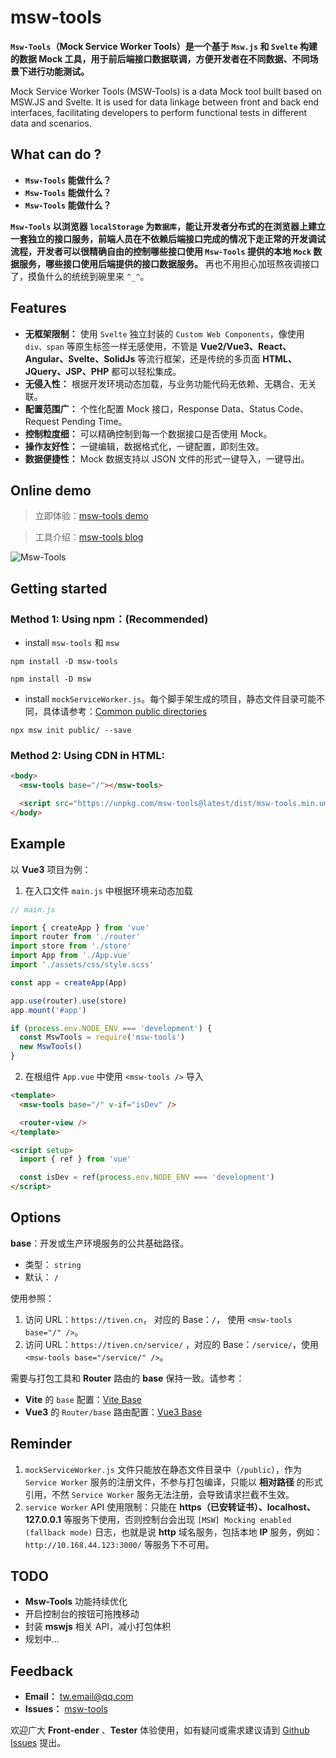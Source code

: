 # msw-tools

**`Msw-Tools`（Mock Service Worker Tools）是一个基于 `Msw.js` 和 `Svelte` 构建的数据 Mock 工具，用于前后端接口数据联调，方便开发者在不同数据、不同场景下进行功能测试。**

Mock Service Worker Tools (MSW-Tools) is a data Mock tool built based on MSW.JS and Svelte. It is used for data linkage between front and back end interfaces, facilitating developers to perform functional tests in different data and scenarios.

## What can do ?

- **`Msw-Tools` 能做什么？**
- **`Msw-Tools` 能做什么？**
- **`Msw-Tools` 能做什么？**

**`Msw-Tools` 以浏览器 `localStorage` 为`数据库`，能让开发者分布式的在浏览器上建立一套独立的接口服务，前端人员在不依赖后端接口完成的情况下走正常的开发调试流程，开发者可以很精确自由的控制哪些接口使用 `Msw-Tools` 提供的本地 `Mock` 数据服务，哪些接口使用后端提供的接口数据服务。** 再也不用担心加班熬夜调接口了，摸鱼什么的统统到碗里来 `^_^`。

## Features

- **无框架限制：** 使用 `Svelte` 独立封装的 `Custom Web Components`，像使用 `div、span` 等原生标签一样无感使用，不管是 **Vue2/Vue3、React、Angular、Svelte、SolidJs** 等流行框架，还是传统的多页面 **HTML、JQuery、JSP、PHP** 都可以轻松集成。
- **无侵入性：** 根据开发环境动态加载，与业务功能代码无依赖、无耦合、无关联。
- **配置范围广：** 个性化配置 Mock 接口，Response Data、Status Code、Request Pending Time。
- **控制粒度细：** 可以精确控制到每一个数据接口是否使用 Mock。
- **操作友好性：** 一键编辑，数据格式化，一键配置，即刻生效。
- **数据便捷性：** Mock 数据支持以 JSON 文件的形式一键导入，一键导出。

## Online demo

> 立即体验：[msw-tools demo](https://tiven.cn/service/demos/msw-tools 'msw-tools online demo')

> 工具介绍：[msw-tools blog](https://tiven.cn/p/a0368a1d/ 'msw-tools | 天问博客-专注于大前端技术')

![Msw-Tools](https://tiven.cn/assets/img/msw-tools-demos.gif 'msw-tools')

## Getting started

### Method 1: Using npm：(Recommended)

- install `msw-tools` 和 `msw`

```shell
npm install -D msw-tools

npm install -D msw
```

- install `mockServiceWorker.js`。每个脚手架生成的项目，静态文件目录可能不同，具体请参考：[Common public directories](https://mswjs.io/docs/getting-started/integrate/browser#where-is-my-public-directory 'Common public directories')

```shell
npx msw init public/ --save
```

### Method 2: Using CDN in HTML:

```html
<body>
  <msw-tools base="/"></msw-tools>

  <script src="https://unpkg.com/msw-tools@latest/dist/msw-tools.min.umd.js"></script>
</body>
```

## Example

以 **Vue3** 项目为例：

1. 在入口文件 `main.js` 中根据环境来动态加载

```js
// main.js

import { createApp } from 'vue'
import router from './router'
import store from './store'
import App from './App.vue'
import './assets/css/style.scss'

const app = createApp(App)

app.use(router).use(store)
app.mount('#app')

if (process.env.NODE_ENV === 'development') {
  const MswTools = require('msw-tools')
  new MswTools()
}
```

2. 在根组件 `App.vue` 中使用 `<msw-tools />` 导入

```html
<template>
  <msw-tools base="/" v-if="isDev" />

  <router-view />
</template>

<script setup>
  import { ref } from 'vue'

  const isDev = ref(process.env.NODE_ENV === 'development')
</script>
```

## Options

**base**：开发或生产环境服务的公共基础路径。

- 类型： `string`
- 默认： `/`

使用参照：

1. 访问 URL：`https://tiven.cn`， 对应的 Base：`/`， 使用 `<msw-tools base="/" />`。
2. 访问 URL：`https://tiven.cn/service/` ，对应的 Base：`/service/`，使用 `<msw-tools base="/service/" />`。

需要与打包工具和 **Router** 路由的 **base** 保持一致。请参考：

- **Vite** 的 `base` 配置：[Vite Base](https://cn.vitejs.dev/config/shared-options.html#base 'Base | Vite')
- **Vue3** 的 `Router/base` 路由配置：[Vue3 Base](https://router.vuejs.org/zh/api/#createwebhistory 'Vue3 | createWebHistory base')

## Reminder

1. `mockServiceWorker.js` 文件只能放在静态文件目录中（`/public`），作为 `Service Worker` 服务的注册文件，不参与打包编译，只能以 **相对路径** 的形式引用，不然 `Service Worker` 服务无法注册，会导致请求拦截不生效。
2. `service Worker` API 使用限制：只能在 **https（已安转证书）、localhost、127.0.0.1** 等服务下使用，否则控制台会出现 `[MSW] Mocking enabled (fallback mode)` 日志，也就是说 **http** 域名服务，包括本地 **IP** 服务，例如：`http://10.168.44.123:3000/` 等服务下不可用。

## TODO

- **Msw-Tools** 功能持续优化
- 开启控制台的按钮可拖拽移动
- 封装 **mswjs** 相关 API，减小打包体积
- 规划中...

## Feedback

- **Email：** [tw.email@qq.com](mailto:tw.email@qq.com '天问eMail | msw-tools')
- **Issues：** [msw-tools](https://github.com/tive6/msw-tools/issues 'Issues | msw-tools')

欢迎广大 **Front-ender** 、**Tester** 体验使用，如有疑问或需求建议请到 [Github Issues](https://github.com/tive6/msw-tools/issues 'Issues | msw-tools') 提出。
